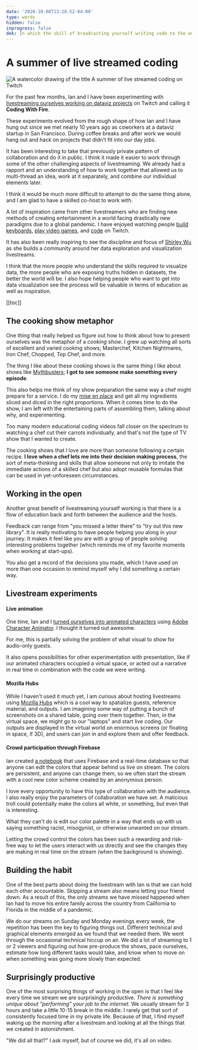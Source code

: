 ```yaml
---
date: '2020-10-08T13:28:52-04:00'
type: words
hidden: false
inprogress: false
dek: In which the skill of broadcasting yourself writing code to the entire internet is explored 
---
```


#  A summer of live streamed coding
<img src="https://res.cloudinary.com/ejf/image/upload/v1602259864/summer-livestreamed-coding-featureimage.png" alt="A watercolor drawing of the title A summer of live streamed coding on Twitch" />

For the past few months, Ian and I have been experimenting with [livestreaming ourselves working on dataviz projects](https://www.twitch.tv/enjalot) on Twitch and calling it **Coding With Fire**.

These experiments evolved from the rough shape of how Ian and I have hung out since we met nearly 10 years ago as coworkers at a dataviz startup in San Francisco. During coffee breaks and after work we would hang out and hack on projects that didn't fit into our day jobs. 

It has been interesting to take that previously private pattern of collaboration and do it in public. I think it made it easier to work through some of the other challenging aspects of livestreaming. We already had a rapport and an understanding of how to work together that allowed us to multi-thread an idea, work at it separately, and combine our individual elements later. 

I think it would be much more difficult to attempt to do the same thing alone, and I am glad to have a skilled co-host to work with.  

A lot of inspiration came from other livestreamers who are finding new methods of creating entertainment in a world facing drastically new paradigms due to a global pandemic. I have enjoyed watching people [build keyboards](https://www.twitch.tv/taehatypes), [play video games](https://www.twitch.tv/kruzadar), and [code](https://www.twitch.tv/codinggarden) on Twitch. 

It has also been really inspiring to see the discipline and focus of [Shirley Wu](https://www.twitch.tv/sxywu) as she builds a community around her data exploration and visualization livestreams.

I think that the more people who understand the skills required to visualize data, the more people who are exposing truths hidden in datasets, the better the world will be. I also hope helping people who want to get into data visualization see the process will be valuable in terms of education as well as inspiration.

[[toc]]

## The cooking show metaphor
One thing that really helped us figure out how to think about how to present ourselves was the metaphor of a *cooking show*. I grew up watching all sorts of excellent and varied cooking shows; Masterchef, Kitchen Nightmares, Iron Chef, Chopped, Top Chef, and more. 

The thing I like about these cooking shows is the same thing I like about shows like [Mythbusters](https://en.wikipedia.org/wiki/MythBusters); **I got to see someone make something every episode**. 

This also helps me think of my show preparation the same way a chef might prepare for a service. I do my [mise en place](https://ejfox.com/blog/step-zero/) and get all my ingredients sliced and diced in the right proportions. When it comes time to do the show, I am left with the entertaining parts of assembling them, talking about why, and experimenting.

Too many modern educational coding videos fall closer on the spectrum to watching a chef cut their carrots individually, and that's not the type of TV show that I wanted to create.

The cooking shows that I love are more than someone following a certain recipe. **I love when a chef lets me into their decision making process**, the sort of meta-thinking and skills that allow someone not only to imitate the immediate actions of a skilled chef but also adopt reusable formulas that can be used in yet-unforeseen circumstances. 

## Working in the open
Another great benefit of livestreaming yourself working is that  there is a flow of education back and forth between the audience and the hosts. 

Feedback can range from "you missed a letter there" to "try out this new library". It is really motivating to have people helping you along in your journey. It makes it feel like you are with a group of people solving interesting problems together (which reminds me of my favorite moments when working at start-ups). 

You also get a record of the decisions you made, which I have used on more than one occasion to remind myself why I did something a certain way.  

## Livestream experiments
#### Live animation
One time, Ian and I [turned ourselves into animated characters](https://twitter.com/mrejfox/status/1302420672409415681) using [Adobe Character Animator](https://www.youtube.com/watch?v=0Va3_e-4bKE). I thought it turned out awesome. 

For me, this is partially solving the problem of what visual to show for audio-only guests.

It also opens possibilities for other experimentation with presentation, like if our animated characters occupied a virtual space, or acted out a narrative in real time in combination with the code we were writing. 

#### Mozilla Hubs
While I haven't used it much yet, I am curious about hosting livestreams using [Mozilla Hubs](https://hubs.mozilla.com/docs/welcome.html) which is a cool way to spatialize guests, reference material, and outputs. I am imagining some way of putting a bunch of screenshots on a shared table, going over them together. Then, in the virtual space, we might go to our "laptops" and start live coding. Our outputs are displayed in the virtual world on enormous screens (or floating in space, if 3D), and users can join in and explore them and offer feedback.

#### Crowd participation through Firebase
Ian created [a notebook](https://observablehq.com/@codingwithfire/coding-with-doom-fire) that uses Firebase and a real-time database so that anyone can edit the colors that appear behind us live on stream. The colors are persistent, and anyone can change them, so we often start the stream with a cool new color scheme created by an anonymous person. 

I love every opportunity to have this type of collaboration with the audience. I also really enjoy the parameters of collaboration we have set. A malicious troll could potentially make the colors all white, or something, but even that is interesting. 

What they can't do is edit our color palette in a way that ends up with us saying something racist, misogynist, or otherwise unwanted on our stream. 

Letting the crowd control the colors has been such a rewarding and risk-free way to let the users interact with us directly and see the changes they are making in real time on the stream (when the background is showing). 


## Building the habit
One of the best parts about doing the livestream with Ian is that we can hold each other accountable. Skipping a stream also means letting your friend down. As a result of this, the only streams we have missed happened when Ian had to move his entire family across the country from California to Florida in the middle of a pandemic. 

We do our streams on Sunday and Monday evenings every week, the repetition has been the key to figuring things out. Different technical and graphical elements emerged as we found that we needed them. We went through the occasional technical hiccup on air. We did a lot of streaming to 1 or 2 viewers and figuring out how pre-produce the shows, pace ourselves, estimate how long different tasks would take, and know when to move on when something was going more slowly than expected. 

## Surprisingly productive
One of the most surprising things of working in the open is that I feel like every time we stream we are surprisingly productive. *There is something unique about "performing" your job to the internet.* We usually stream for 3 hours and take a little 10-15 break in the middle. I rarely get that sort of consistently focused time in my private life. Because of that, I find myself waking up the morning after a livestream and looking at all the things that we created in astonishment. 

"We did all that?" I ask myself, but of course we did, it's all on video. 
